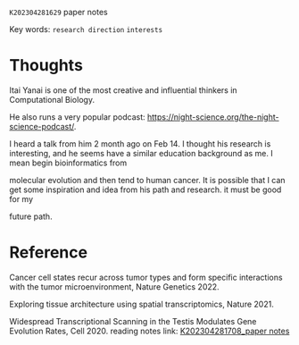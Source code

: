  `K202304281629` paper notes
 
 Key words: `research direction` `interests` 
 
# Thoughts

Itai Yanai is one of the most creative and influential thinkers in Computational Biology.

He also runs a very popular podcast: https://night-science.org/the-night-science-podcast/.

I heard a talk from him 2 month ago on Feb 14. I thought his research is interesting, and he seems have a similar education background as me. I mean begin bioinformatics from

molecular evolution and then tend to human cancer. It is possible that I can get some inspiration and idea from his path and research. it must be good for my

future path.



# Reference

Cancer cell states recur across tumor types and form specific interactions with the tumor microenvironment, Nature Genetics 2022.

Exploring tissue architecture using spatial transcriptomics, Nature 2021.

Widespread Transcriptional Scanning in the Testis Modulates Gene Evolution Rates, Cell 2020. reading notes link: [K202304281708_paper notes](./K202304281708_paper.md)
